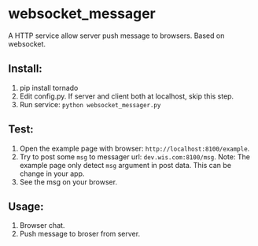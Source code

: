 websocket_messager
==================

A HTTP service allow server push message to browsers. Based on websocket.

## Install:

1. pip install tornado
1. Edit config.py. If server and client both at localhost, skip this step.
1. Run service: `python websocket_messager.py`

## Test:

1. Open the example page with browser: `http://localhost:8100/example`.
1. Try to post some `msg` to messager url: `dev.wis.com:8100/msg`. Note: The example page only detect `msg` argument in post data. This can be change in your app.
1. See the msg on your browser.

## Usage:
1. Browser chat.
2. Push message to broser from server.
